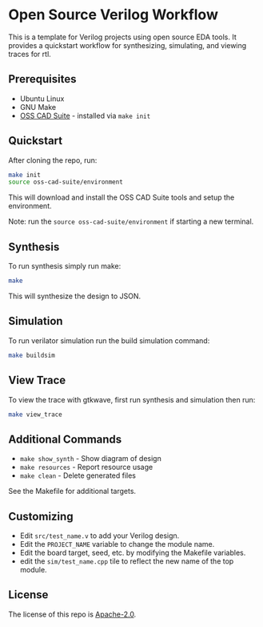 # Open Source Verilog Workflow

This is a template for Verilog projects using open source EDA tools. It provides
a quickstart workflow for synthesizing, simulating, and viewing traces for rtl.

## Prerequisites

- Ubuntu Linux
- GNU Make
- [OSS CAD Suite](https://github.com/YosysHQ/oss-cad-suite-build) - installed via `make init`

## Quickstart

After cloning the repo, run:

```bash
make init
source oss-cad-suite/environment
```

This will download and install the OSS CAD Suite tools and setup the
environment.

Note: run the `source oss-cad-suite/environment` if starting a new terminal.

## Synthesis

To run synthesis simply run make:
```bash
make
```

This will synthesize the design to JSON.

## Simulation

To run verilator simulation run the build simulation command:
```bash
make buildsim
```

## View Trace

To view the trace with gtkwave, first run synthesis and simulation then run:
```bash
make view_trace
```

## Additional Commands

- `make show_synth` - Show diagram of design
- `make resources` - Report resource usage
- `make clean` - Delete generated files

See the Makefile for additional targets.

## Customizing

- Edit `src/test_name.v` to add your Verilog design.
- Edit the `PROJECT_NAME` variable to change the module name.
- Edit the board target, seed, etc. by modifying the Makefile variables.
- edit the `sim/test_name.cpp` tile to reflect the new name of the top module.

## License

The license of this repo is [Apache-2.0](./LICENSE).

